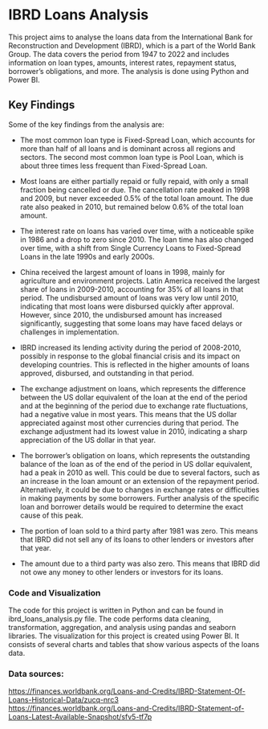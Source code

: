 # IBRD Loans Analysis

This project aims to analyse the loans data from the International Bank for Reconstruction and Development (IBRD), which is a part of the World Bank Group. The data covers the period from 1947 to 2022 and includes information on loan types, amounts, interest rates, repayment status, borrower’s obligations, and more. The analysis is done using Python and Power BI.

## Key Findings

Some of the key findings from the analysis are:

* The most common loan type is Fixed-Spread Loan, which accounts for more than half of all loans and is dominant across all regions and sectors. The second most common loan type is Pool Loan, which is about three times less frequent than Fixed-Spread Loan.

* Most loans are either partially repaid or fully repaid, with only a small fraction being cancelled or due. The cancellation rate peaked in 1998 and 2009, but never exceeded 0.5% of the total loan amount. The due rate also peaked in 2010, but remained below 0.6% of the total loan amount.

* The interest rate on loans has varied over time, with a noticeable spike in 1986 and a drop to zero since 2010. The loan time has also changed over time, with a shift from Single Currency Loans to Fixed-Spread Loans in the late 1990s and early 2000s.

* China received the largest amount of loans in 1998, mainly for agriculture and environment projects. Latin America received the largest share of loans in 2009-2010, accounting for 35% of all loans in that period.
The undisbursed amount of loans was very low until 2010, indicating that most loans were disbursed quickly after approval. However, since 2010, the undisbursed amount has increased significantly, suggesting that some loans may have faced delays or challenges in implementation.

* IBRD increased its lending activity during the period of 2008-2010, possibly in response to the global financial crisis and its impact on developing countries. This is reflected in the higher amounts of loans approved, disbursed, and outstanding in that period.

* The exchange adjustment on loans, which represents the difference between the US dollar equivalent of the loan at the end of the period and at the beginning of the period due to exchange rate fluctuations, had a negative value in most years. This means that the US dollar appreciated against most other currencies during that period. The exchange adjustment had its lowest value in 2010, indicating a sharp appreciation of the US dollar in that year.

* The borrower’s obligation on loans, which represents the outstanding balance of the loan as of the end of the period in US dollar equivalent, had a peak in 2010 as well. This could be due to several factors, such as an increase in the loan amount or an extension of the repayment period. Alternatively, it could be due to changes in exchange rates or difficulties in making payments by some borrowers. Further analysis of the specific loan and borrower details would be required to determine the exact cause of this peak.

* The portion of loan sold to a third party after 1981 was zero. This means that IBRD did not sell any of its loans to other lenders or investors after that year.

* The amount due to a third party was also zero. This means that IBRD did not owe any money to other lenders or investors for its loans.


### Code and Visualization

The code for this project is written in Python and can be found in ibrd_loans_analysis.py file. The code performs data cleaning, transformation, aggregation, and analysis using pandas and seaborn libraries.
The visualization for this project is created using Power BI. It consists of several charts and tables that show various aspects of the loans data.

### Data sources:

https://finances.worldbank.org/Loans-and-Credits/IBRD-Statement-Of-Loans-Historical-Data/zucq-nrc3  
https://finances.worldbank.org/Loans-and-Credits/IBRD-Statement-of-Loans-Latest-Available-Snapshot/sfv5-tf7p
